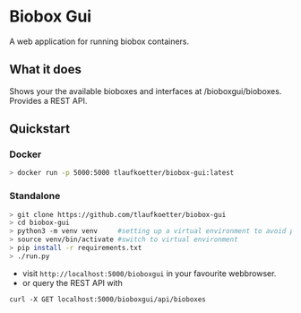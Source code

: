 # Biobox Gui

A web application for running biobox containers.

## What it does

Shows your the available bioboxes and interfaces at /bioboxgui/bioboxes. Provides a REST API.

## Quickstart

### Docker
```bash
> docker run -p 5000:5000 tlaufkoetter/biobox-gui:latest
```
### Standalone
```bash
> git clone https://github.com/tlaufkoetter/biobox-gui
> cd biobox-gui
> python3 -m venv venv     #setting up a virtual environment to avoid possible conflicts.
> source venv/bin/activate #switch to virtual environment
> pip install -r requirements.txt
> ./run.py
```
* visit ``http://localhost:5000/bioboxgui`` in your favourite webbrowser.
* or query the REST API with

```
curl -X GET localhost:5000/bioboxgui/api/bioboxes
```
